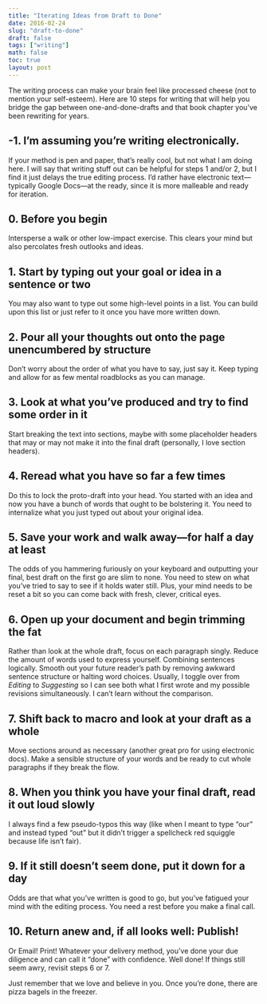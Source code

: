 ```yaml
---
title: "Iterating Ideas from Draft to Done"
date: 2016-02-24
slug: "draft-to-done"
draft: false
tags: ["writing"]
math: false
toc: true
layout: post
---
```


The writing process can make your brain feel like processed cheese (not to mention your self-esteem). Here are 10 steps for writing that will help you bridge the gap between one-and-done-drafts and that book chapter you’ve been rewriting for years.

## -1. I’m assuming you’re writing electronically.
If your method is pen and paper, that’s really cool, but not what I am doing here. I will say that writing stuff out can be helpful for steps 1 and/or 2, but I find it just delays the true editing process. I’d rather have electronic text—typically Google Docs—at the ready, since it is more malleable and ready for iteration.

## 0. Before you begin
Intersperse a walk or other low-impact exercise. This clears your mind but also percolates fresh outlooks and ideas.

## 1. Start by typing out your goal or idea in a sentence or two
You may also want to type out some high-level points in a list. You can build upon this list or just refer to it once you have more written down.

## 2. Pour all your thoughts out onto the page unencumbered by structure
Don’t worry about the order of what you have to say, just say it. Keep typing and allow for as few mental roadblocks as you can manage.

## 3. Look at what you’ve produced and try to find some order in it
Start breaking the text into sections, maybe with some placeholder headers that may or may not make it into the final draft (personally, I love section headers).

## 4. Reread what you have so far a few times
Do this to lock the proto-draft into your head. You started with an idea and now you have a bunch of words that ought to be bolstering it. You need to internalize what you just typed out about your original idea.

## 5. Save your work and walk away—for half a day at least
The odds of you hammering furiously on your keyboard and outputting your final, best draft on the first go are slim to none. You need to stew on what you’ve tried to say to see if it holds water still. Plus, your mind needs to be reset a bit so you can come back with fresh, clever, critical eyes.

## 6. Open up your document and begin trimming the fat
Rather than look at the whole draft, focus on each paragraph singly. Reduce the amount of words used to express yourself. Combining sentences logically. Smooth out your future reader’s path by removing awkward sentence structure or halting word choices. Usually, I toggle over from _Editing_ to _Suggesting_ so I can see both what I first wrote and my possible revisions simultaneously. I can’t learn without the comparison.

## 7. Shift back to macro and look at your draft as a whole
Move sections around as necessary (another great pro for using electronic docs). Make a sensible structure of your words and be ready to cut whole paragraphs if they break the flow.

## 8. When you think you have your final draft, read it out loud slowly
I always find a few pseudo-typos this way (like when I meant to type “our” and instead typed “out” but it didn’t trigger a spellcheck red squiggle because life isn’t fair).

## 9. If it still doesn’t seem done, put it down for a day
Odds are that what you’ve written is good to go, but you’ve fatigued your mind with the editing process. You need a rest before you make a final call.

## 10. Return anew and, if all looks well: Publish!
Or Email! Print! Whatever your delivery method, you’ve done your due diligence and can call it “done” with confidence. Well done! If things still seem awry, revisit steps 6 or 7.

Just remember that we love and believe in you. Once you’re done, there are pizza bagels in the freezer.
